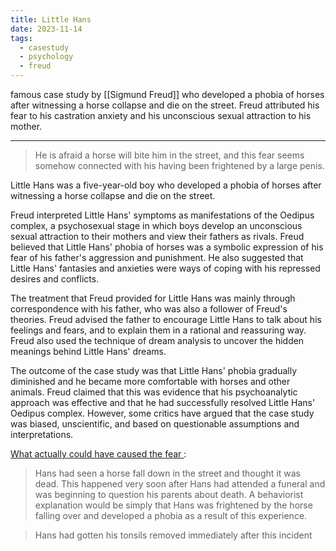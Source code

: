 ```yaml
---
title: Little Hans
date: 2023-11-14
tags:
  - casestudy
  - psychology
  - freud
---
```

famous case study by [[Sigmund Freud]]
who developed a phobia of horses after witnessing a horse collapse and die on the street. Freud attributed his fear to his castration anxiety and his unconscious sexual attraction to his mother.

---
> He is afraid a horse will bite him in the street, and this fear seems somehow connected with his having been frightened by a large penis.

Little Hans was a five-year-old boy who developed a phobia of horses after witnessing a horse collapse and die on the street.

Freud interpreted Little Hans' symptoms as manifestations of the Oedipus complex, a psychosexual stage in which boys develop an unconscious sexual attraction to their mothers and view their fathers as rivals. Freud believed that Little Hans' phobia of horses was a symbolic expression of his fear of his father's aggression and punishment. He also suggested that Little Hans' fantasies and anxieties were ways of coping with his repressed desires and conflicts.

The treatment that Freud provided for Little Hans was mainly through correspondence with his father, who was also a follower of Freud's theories. Freud advised the father to encourage Little Hans to talk about his feelings and fears, and to explain them in a rational and reassuring way. Freud also used the technique of dream analysis to uncover the hidden meanings behind Little Hans' dreams.

The outcome of the case study was that Little Hans' phobia gradually diminished and he became more comfortable with horses and other animals. Freud claimed that this was evidence that his psychoanalytic approach was effective and that he had successfully resolved Little Hans' Oedipus complex. However, some critics have argued that the case study was biased, unscientific, and based on questionable assumptions and interpretations.

<u>What actually could have caused the fear </u>:
>Hans had seen a horse fall down in the street and thought it was dead. This happened very soon after Hans had attended a funeral and was beginning to question his parents about death. A behaviorist explanation would be simply that Hans was frightened by the horse falling over and developed a phobia as a result of this experience.

>Hans had gotten his tonsils removed immediately after this incident

